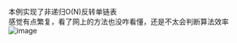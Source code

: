 本例实现了非递归O(N)反转单链表  
感觉有点繁复，看了网上的方法也没咋看懂，还是不太会判断算法效率  
![image](https://user-images.githubusercontent.com/91459872/137577637-5188220c-d9d7-4682-936c-9be9f89530aa.png)
